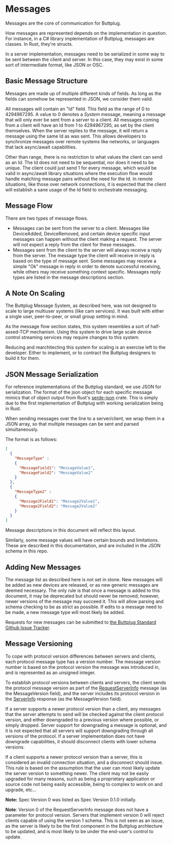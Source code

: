 # Messages

Messages are the core of communication for Buttplug.

How messages are represented depends on the implementation in
question. For instance, in a C\# library implementation of Buttplug,
messages are classes. In Rust, they're structs.

In a server implementation, messages need to be serialized in some way
to be sent between the client and server. In this case, they may exist
in some sort of intermediate format, like JSON or OSC.

## Basic Message Structure

Messages are made up of multiple different kinds of fields. As long as
the fields can somehow be represented in JSON, we consider them valid.

All messages will contain an "Id" field. This field as the range of 0
to 4294967295. A value to 0 denotes a _System_ message, meaning a
message that will only ever be sent from a server to a client. All
messages coming from a client will have an Id from 1 to 4294967295, as
set by the client themselves. When the server replies to the message,
it will return a message using the same Id as was sent. This allows
developers to synchronize messages over remote systems like networks,
or languages that lack async/await capabilities.

Other than range, there is no restriction to what values the client
can send as an Id. The Id does not need to be sequential, nor does it
need to be unique. The client could just send 1 for every message,
which would be valid in async/await library situations where the
execution flow would handle matching message pairs without the need
for the Id. In remote situations, like those over network connections,
it is expected that the client will establish a sane usage of the Id
field to orchestrate messaging.

## Message Flow

There are two types of message flows.

* Messages can be sent from the server to a client. Messages like
  DeviceAdded, DeviceRemoved, and certain device specific input
  messages can happen without the client making a request. The server
  will not expect a reply from the client for these messages.
* Messages sent from the client to the server will always receive a
  reply from the server. The message type the client will receive in
  reply is based on the type of message sent. Some messages may
  receive a simple "Ok" message in reply in order to denote successful
  receiving, while others may receive something context specific.
  Messages reply types are listed in the message descriptions section.

## A Note On Scaling

The Buttplug Message System, as described here, was not designed to
scale to large multiuser systems \(like cam services\). It was built
with either a single user, peer-to-peer, or small group setting in
mind.

As the message flow section states, this system resembles a sort of
half-assed-TCP mechanism. Using this system to drive large scale
device control streaming services may require changes to this system.

Reducing and rearchitecting this system for scaling is an exercise
left to the developer. Either to implement, or to contract the
Buttplug designers to build it for them.

## JSON Message Serialization

For reference implementations of the Buttplug standard, we use JSON
for serialization. The format of the json object for each specific
message mimics that of object output from Rust's
[serde-json](https://github.com/serde-rs/json) crate. This is simply
due to the first implementation of Buttplug with working serialization
being in Rust.

When sending messages over the line to a server/client, we wrap them
in a JSON array, so that multiple messages can be sent and parsed
simultaneously.

The format is as follows:

```json
[
  {
    "MessageType" :
    {
      "MessageField1": "MessageValue1",
      "MessageField2": "MessageValue2"
    }
  },
  {
    "MessageType2" :
    {
      "Message2Field1": "Message2Value1",
      "Message2Field2": "Message2Value2"
    }
  }
]
```

Message descriptions in this document will reflect this layout.

Similarly, some message values will have certain bounds and
limitations. These are described in this documentation, and are
included in the JSON schema in this repo.

## Adding New Messages

The message list as described here is not set in stone. New messages
will be added as new devices are released, or as new generic messages
are deemed necessary. The only rule is that once a message is added to
this document, it may be deprecated but should never be removed;
however, newer versions of the message may succeed it. This will allow
parsing and schema checking to be as strict as possible. If edits to a
message need to be made, a new message type will most likely be added.

Requests for new messages can be submitted to [the Buttplug Standard
Github Issue Tracker](https://github.com/metafetish/buttplug/issues).

## Message Versioning

To cope with protocol version differences between servers and clients,
each protocol message type has a version number. The message version
number is based on the protocol version the message was introduced in,
and is represented as an unsigned integer.

To establish protocol versions between clients and servers, the client
sends the protocol message version as part of the
[RequestServerInfo](identification.md#requestserverinfo) message (as
the MessageVersion field), and the server includes its protocol
version in the [ServerInfo](identification.md#serverinfo) response (as
the MessageVersion field).

If a server supports a newer protocol version than a client, any
messages that the server attempts to send will be checked against the
client protocol version, and either downgraded to a previous version
where possible, or simply dropped. Server support for downgrading a
message is optional, and it is not expected that all servers will
support downgrading through all versions of the protocol. If a server
implementation does not have downgrade capabilities, it should
disconnect clients with lower schema versions.

If a client supports a newer protocol version than a server, this is
considered an invalid connection situation, and a disconnect should
insue. This rule is based on the assumption that the user can most
likely update the server version to something newer. The client may
not be easily upgraded for many reasons, such as being a proprietary
application or source code not being easily accessible, being to
complex to work on and upgrade, etc...

**Note:** Spec Version 0 was listed as Spec Version 0.1.0 initially.

**Note**: Version 0 of the RequestServerInfo message does not have a
parameter for protocol version. Servers that implement version 0 will
reject clients capable of using the version 1 schema. This is not seen
as an issue, as the server is likely to be the first component in the
Buttplug archtecture to be updated, and is most likely to be under the
end-user's control to update.
